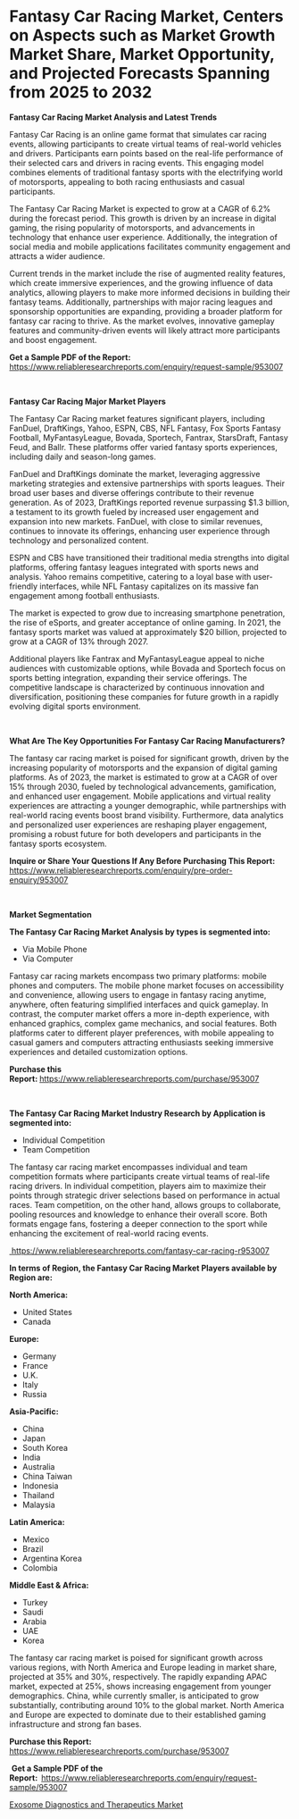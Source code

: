 <p><h1>Fantasy Car Racing Market, Centers on Aspects such as Market Growth Market Share, Market Opportunity, and Projected Forecasts Spanning from 2025 to 2032</h1></p><p><strong>Fantasy Car Racing Market Analysis and Latest Trends</strong></p>
<p><p>Fantasy Car Racing is an online game format that simulates car racing events, allowing participants to create virtual teams of real-world vehicles and drivers. Participants earn points based on the real-life performance of their selected cars and drivers in racing events. This engaging model combines elements of traditional fantasy sports with the electrifying world of motorsports, appealing to both racing enthusiasts and casual participants.</p><p>The Fantasy Car Racing Market is expected to grow at a CAGR of 6.2% during the forecast period. This growth is driven by an increase in digital gaming, the rising popularity of motorsports, and advancements in technology that enhance user experience. Additionally, the integration of social media and mobile applications facilitates community engagement and attracts a wider audience. </p><p>Current trends in the market include the rise of augmented reality features, which create immersive experiences, and the growing influence of data analytics, allowing players to make more informed decisions in building their fantasy teams. Additionally, partnerships with major racing leagues and sponsorship opportunities are expanding, providing a broader platform for fantasy car racing to thrive. As the market evolves, innovative gameplay features and community-driven events will likely attract more participants and boost engagement.</p></p>
<p><strong>Get a Sample PDF of the Report:&nbsp;</strong> <a href="https://www.reliableresearchreports.com/enquiry/request-sample/953007?utm_campaign=2954&utm_medium=2&utm_source=Github&utm_content=ia&utm_term=07032025&utm_id=fantasy-car-racing">https://www.reliableresearchreports.com/enquiry/request-sample/953007</a></p>
<p>&nbsp;</p>
<p><strong>Fantasy Car Racing Major Market Players</strong></p>
<p><p>The Fantasy Car Racing market features significant players, including FanDuel, DraftKings, Yahoo, ESPN, CBS, NFL Fantasy, Fox Sports Fantasy Football, MyFantasyLeague, Bovada, Sportech, Fantrax, StarsDraft, Fantasy Feud, and Ballr. These platforms offer varied fantasy sports experiences, including daily and season-long games.</p><p>FanDuel and DraftKings dominate the market, leveraging aggressive marketing strategies and extensive partnerships with sports leagues. Their broad user bases and diverse offerings contribute to their revenue generation. As of 2023, DraftKings reported revenue surpassing $1.3 billion, a testament to its growth fueled by increased user engagement and expansion into new markets. FanDuel, with close to similar revenues, continues to innovate its offerings, enhancing user experience through technology and personalized content.</p><p>ESPN and CBS have transitioned their traditional media strengths into digital platforms, offering fantasy leagues integrated with sports news and analysis. Yahoo remains competitive, catering to a loyal base with user-friendly interfaces, while NFL Fantasy capitalizes on its massive fan engagement among football enthusiasts.</p><p>The market is expected to grow due to increasing smartphone penetration, the rise of eSports, and greater acceptance of online gaming. In 2021, the fantasy sports market was valued at approximately $20 billion, projected to grow at a CAGR of 13% through 2027.</p><p>Additional players like Fantrax and MyFantasyLeague appeal to niche audiences with customizable options, while Bovada and Sportech focus on sports betting integration, expanding their service offerings. The competitive landscape is characterized by continuous innovation and diversification, positioning these companies for future growth in a rapidly evolving digital sports environment.</p></p>
<p>&nbsp;</p>
<p><strong>What Are The Key Opportunities For Fantasy Car Racing Manufacturers?</strong></p>
<p><p>The fantasy car racing market is poised for significant growth, driven by the increasing popularity of motorsports and the expansion of digital gaming platforms. As of 2023, the market is estimated to grow at a CAGR of over 15% through 2030, fueled by technological advancements, gamification, and enhanced user engagement. Mobile applications and virtual reality experiences are attracting a younger demographic, while partnerships with real-world racing events boost brand visibility. Furthermore, data analytics and personalized user experiences are reshaping player engagement, promising a robust future for both developers and participants in the fantasy sports ecosystem.</p></p>
<p><strong>Inquire or Share Your Questions If Any Before Purchasing This Report:</strong> <a href="https://www.reliableresearchreports.com/enquiry/pre-order-enquiry/953007?utm_campaign=2954&utm_medium=2&utm_source=Github&utm_content=ia&utm_term=07032025&utm_id=fantasy-car-racing">https://www.reliableresearchreports.com/enquiry/pre-order-enquiry/953007</a></p>
<p>&nbsp;</p>
<p><strong>Market Segmentation</strong></p>
<p><strong>The Fantasy Car Racing Market Analysis by types is segmented into:</strong></p>
<p><ul><li>Via Mobile Phone</li><li>Via Computer</li></ul></p>
<p><p>Fantasy car racing markets encompass two primary platforms: mobile phones and computers. The mobile phone market focuses on accessibility and convenience, allowing users to engage in fantasy racing anytime, anywhere, often featuring simplified interfaces and quick gameplay. In contrast, the computer market offers a more in-depth experience, with enhanced graphics, complex game mechanics, and social features. Both platforms cater to different player preferences, with mobile appealing to casual gamers and computers attracting enthusiasts seeking immersive experiences and detailed customization options.</p></p>
<p><strong>Purchase this Report:&nbsp;</strong><a href="https://www.reliableresearchreports.com/purchase/953007?utm_campaign=2954&utm_medium=2&utm_source=Github&utm_content=ia&utm_term=07032025&utm_id=fantasy-car-racing">https://www.reliableresearchreports.com/purchase/953007</a></p>
<p>&nbsp;</p>
<p><strong>The Fantasy Car Racing Market Industry Research by Application is segmented into:</strong></p>
<p><ul><li>Individual Competition</li><li>Team Competition</li></ul></p>
<p><p>The fantasy car racing market encompasses individual and team competition formats where participants create virtual teams of real-life racing drivers. In individual competition, players aim to maximize their points through strategic driver selections based on performance in actual races. Team competition, on the other hand, allows groups to collaborate, pooling resources and knowledge to enhance their overall score. Both formats engage fans, fostering a deeper connection to the sport while enhancing the excitement of real-world racing events.</p></p>
<p><a href="https://www.reliableresearchreports.com/fantasy-car-racing-r953007?utm_campaign=2954&utm_medium=2&utm_source=Github&utm_content=ia&utm_term=07032025&utm_id=fantasy-car-racing">&nbsp;https://www.reliableresearchreports.com/fantasy-car-racing-r953007</a></p>
<p><strong>In terms of Region, the Fantasy Car Racing Market Players available by Region are:</strong></p>
<p>
    <p> <strong> North America: </strong>
        <ul>
            <li>United States</li>
            <li>Canada</li>
        </ul>
        </p> 
    <p> <strong> Europe: </strong>
        <ul>
            <li>Germany</li>
            <li>France</li>
            <li>U.K.</li>
            <li>Italy</li>
            <li>Russia</li>
        </ul>
        </p> 
    <p> <strong> Asia-Pacific: </strong>
        <ul>
            <li>China</li>
            <li>Japan</li>
            <li>South Korea</li>
            <li>India</li>
            <li>Australia</li>
            <li>China Taiwan</li>
            <li>Indonesia</li>
            <li>Thailand</li>
            <li>Malaysia</li>
        </ul>
        </p> 
    <p> <strong> Latin America: </strong>
        <ul>
            <li>Mexico</li>
            <li>Brazil</li>
            <li>Argentina Korea</li>
            <li>Colombia</li>
        </ul>
        </p> 
    <p> <strong> Middle East & Africa: </strong>
        <ul>
            <li>Turkey</li>
            <li>Saudi</li>
            <li>Arabia</li>
            <li>UAE</li>
            <li>Korea</li>
        </ul>
    </p>
    </p>
<p><p>The fantasy car racing market is poised for significant growth across various regions, with North America and Europe leading in market share, projected at 35% and 30%, respectively. The rapidly expanding APAC market, expected at 25%, shows increasing engagement from younger demographics. China, while currently smaller, is anticipated to grow substantially, contributing around 10% to the global market. North America and Europe are expected to dominate due to their established gaming infrastructure and strong fan bases.</p></p>
<p><strong>Purchase this Report: </strong><a href="https://www.reliableresearchreports.com/purchase/953007?utm_campaign=2954&utm_medium=2&utm_source=Github&utm_content=ia&utm_term=07032025&utm_id=fantasy-car-racing">https://www.reliableresearchreports.com/purchase/953007</a></p>
<p>&nbsp;<strong>Get a Sample PDF of the Report:&nbsp;&nbsp;</strong><a href="https://www.reliableresearchreports.com/enquiry/request-sample/953007?utm_campaign=2954&utm_medium=2&utm_source=Github&utm_content=ia&utm_term=07032025&utm_id=fantasy-car-racing">https://www.reliableresearchreports.com/enquiry/request-sample/953007</a></p>
<p><strong></strong></p>
<p><p><a href="https://github.com/berbelsagwan/Market-Research-Report-List-1/blob/main/exosome-diagnostics-and-therapeutics-market.md?utm_campaign=2954&utm_medium=2&utm_source=Github&utm_content=ia&utm_term=07032025&utm_id=fantasy-car-racing">Exosome Diagnostics and Therapeutics Market</a></p></p>